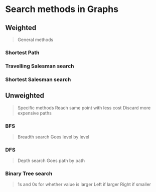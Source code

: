 # Search methods in Graphs
## Weighted
> General methods
### Shortest Path
### Travelling Salesman search
### Shortest Salesman search
## Unweighted
> Specific methods
> Reach same point with less cost
> Discard more expensive paths
### BFS
> Breadth search
> Goes level by level
### DFS
> Depth search
> Goes path by path
### Binary Tree search
> 1s and 0s for whether value is larger
> Left if larger
> Right if smaller
